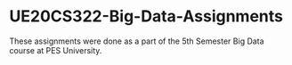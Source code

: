 # UE20CS322-Big-Data-Assignments
These assignments were done as a part of the 5th Semester Big Data course at PES University.
